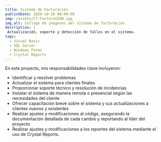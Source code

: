 ```yaml
---
title: Sistema de Facturación
publishDate: 2024-10-20 00:00:00
img: /assets/C7-FacturaSION.jpg
img_alt: Collage de imagenes del sistema de facturación.
description: |
 Actualización, soporte y detección de fallos en el sistema.
tags:
  - Visual Basic
  - SQL Server
  - Windows Forms
  - Crystal Reports
---
```


En este proyecto, mis responsabilidades clave incluyeron:

- Identificar y resolver problemas
- Actualizar el sistema para clientes finales
- Proporcionar soporte técnico y resolución de incidencias
- Instalar el sistema de manera remota o presencial según las necesidades del cliente
- Ofrecer capacitación breve sobre el sistema y sus actualizaciones a clientes nuevos y existentes
- Realizar ajustes y modificaciones al código, asegurando la documentación detallada de cada cambio y reportando al líder del proyecto
- Realizar ajustes y modificaciones a los reportes del sistema mediante el uso de Crystal Reports.